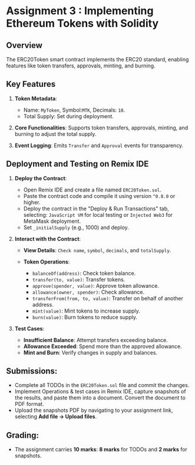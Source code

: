 # Assignment 3 : Implementing Ethereum Tokens with Solidity

## Overview

The ERC20Token smart contract implements the ERC20 standard, enabling features like token transfers, approvals, minting, and burning.

## Key Features

1. **Token Metadata**:

   * Name: `MyToken`, Symbol:`MTK`, Decimals: `18`.
   * Total Supply: Set during deployment.

2. **Core Functionalities**: Supports token transfers, approvals, minting, and burning to adjust the total supply.
3. **Event Logging**: Emits `Transfer` and `Approval` events for transparency.

## Deployment and Testing on Remix IDE

1. **Deploy the Contract**:

   * Open Remix IDE and create a file named `ERC20Token.sol`.
   * Paste the contract code and compile it using version `^0.8.0` or higher.
   * Deploy the contract in the "Deploy & Run Transactions" tab, selecting: `JavaScript VM` for local testing or `Injected Web3` for MetaMask deployment.
   * Set `_initialSupply` (e.g., 1000) and deploy.

2. **Interact with the Contract**:

   * **View Details**: `Check name`, `symbol`, `decimals`, and `totalSupply`.
   * **Token Operations**:

        * `balanceOf(address)`: Check token balance.
        * `transfer(to, value)`: Transfer tokens.
        * `approve(spender, value)`: Approve token allowance.
        * `allowance(owner, spender)`: Check allowance.
        * `transferFrom(from, to, value)`: Transfer on behalf of another address.
        * `mint(value)`: Mint tokens to increase supply.
        * `burn(value)`: Burn tokens to reduce supply.
    
3. **Test Cases**:

   * **Insufficient Balance**: Attempt transfers exceeding balance.
   * **Allowance Exceeded**: Spend more than the approved allowance.
   * **Mint and Burn**: Verify changes in supply and balances.

## Submissions:

   * Complete all TODOs in the `ERC20Token.sol` file and commit the changes.
   * Implement Operations & test cases in Remix IDE, capture snapshots of the results, and paste them into a document. Convert the document to PDF format.
   * Upload the snapshots PDF by navigating to your assignment link, selecting **Add file → Upload files**.

## Grading:

  * The assignment carries **10 marks**: **8 marks** for TODOs and **2 marks** for snapshots.



   


